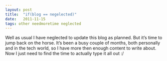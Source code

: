 ```yaml
---
layout: post
title:  "if(blog == negelected)"
date:   2011-11-15
tags: other needmoretime neglected
---
```

Well as usual I have neglected to update this blog as planned. But it’s time to jump back on the horse. It’s been a busy couple of months, both personally and in the tech world, so I have more then enough content to write about. Now I just need to find the time to actually type it all out :/
